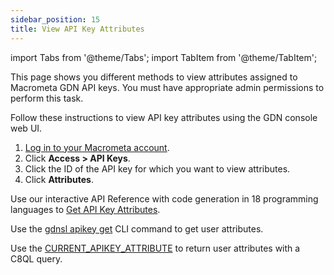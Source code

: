 ```yaml
---
sidebar_position: 15
title: View API Key Attributes
---
```


import Tabs from '@theme/Tabs';
import TabItem from '@theme/TabItem';

This page shows you different methods to view attributes assigned to Macrometa GDN API keys. You must have appropriate admin permissions to perform this task.

<Tabs groupId="operating-systems">
<TabItem value="console" label="Web Console">

Follow these instructions to view API key attributes using the GDN console web UI.

1. [Log in to your Macrometa account](https://auth-play.macrometa.io/).
1. Click **Access > API Keys**.
1. Click the ID of the API key for which you want to view attributes.
1. Click **Attributes**.

</TabItem>
<TabItem value="api" label="REST API">

Use our interactive API Reference with code generation in 18 programming languages to [Get API Key Attributes](https://www.macrometa.com/docs/api#/operations/GetTheAttributesForApiKey).

</TabItem>
<TabItem value="cli" label="CLI">

Use the [gdnsl apikey get](../../developer-hub/cli/api-key-cli#gdnsl-apikey-set) CLI command to get user attributes.

</TabItem>
<TabItem value="c8ql" label="C8QL">

Use the [CURRENT_APIKEY_ATTRIBUTE](../../compute/queryworkers/queries/c8ql/functions/database.md#current_apikey_attribute) to return user attributes with a C8QL query.

</TabItem>
</Tabs>
